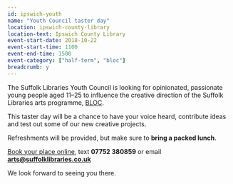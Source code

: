 ```yaml
---
id: ipswich-youth
name: "Youth Council taster day"
location: ipswich-county-library
location-text: Ipswich County Library
event-start-date: 2018-10-22
event-start-time: 1100
event-end-time: 1500
event-category: ["half-term", "bloc"]
breadcrumb: y
---
```


The Suffolk Libraries Youth Council is looking for opinionated, passionate young people aged 11–25 to influence the creative direction of the Suffolk Libraries arts programme, [BLOC](/bloc/).

This taster day will be a chance to have your voice heard, contribute ideas and test out some of our new creative projects.

Refreshments will be provided, but make sure to **bring a packed lunch**.

[Book your place online](https://artslibraries.typeform.com/to/i628Sy), text **07752 380859** or email **arts@suffolklibraries.co.uk**

We look forward to seeing you there.
